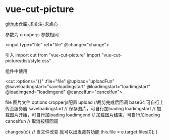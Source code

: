 # vue-cut-picture

[github仓库-求关注-求点心](https://github.com/plingply/vue-cut-picture.git)

参数为 cropperjs 参数相同

<input type="file" ref="file" @change="change">

引入
import cut from "vue-cut-picture"
import "vue-cut-picture/dist/style.css"

组件中使用

<cut :options="{}" :file="file" @upload="uploadFun" @saveloadingstart="saveloadingstart" @loadimgstart="loadimgstart" @loadimgend="loadimgend" @cancelfun="cancelfun"></cut>

file 图片文件
options cropperjs配置
upload //裁剪完成后回调 base64 可自行上传至服务器
saveloadingstart // 保存图片，可自行加loading
loadimgstart // 加载图片开始，可自行加loading
loadimgend // 加载图片结束，可自行加loading
cancelfun // 取消按钮回调

changes(e){
  // 当文件改变 就可以出发裁剪功能
  this.file = e.target.files[0];
}

